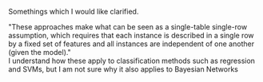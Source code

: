 Somethings which I would like clarified. <br>

"These approaches make what can be seen as a single-table single-row
assumption, which requires that each instance is described in a single row by a fixed set of features
and all instances are independent of one another (given the model)."
<br>
I understand how these apply to classification methods such as regression and SVMs, but I am not sure why it also applies to Bayesian Networks
